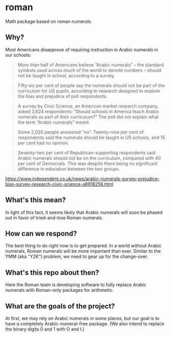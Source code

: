 # roman
Math package based on roman numerals

## Why?

Most Americans disapprove of requiring instruction in Arabic numerals
in our schools:

> More than half of Americans believe “Arabic numerals” – the standard symbols used across much of the world to denote numbers – should not be taught in school, according to a survey.

> Fifty-six per cent of people say the numerals should not be part of the curriculum for US pupils, according to research designed to explore the bias and prejudice of poll respondents.

> A survey by Civic Science, an American market research company, asked 3,624 respondents: “Should schools in America teach Arabic numerals as part of their curriculum?” The poll did not explain what the term “Arabic numerals” meant.

> Some 2,020 people answered “no”. Twenty-nine per cent of respondents said the numerals should be taught in US schools, and 15 per cent had no opinion.

> Seventy-two per cent of Republican-supporting respondents said Arabic numerals should not be on the curriculum, compared with 40 per cent of Democrats. This was despite there being no significant difference in education between the two groups.

https://www.independent.co.uk/news/arabic-numerals-survey-prejudice-bias-survey-research-civic-science-a8918256.html

## What's this mean?

In light of this fact, it seems likely that Arabic numerals will soon be phased out in favor of tried-and-true Roman numerals.

## How can we respond?

The best thing to do right now is to get prepared.  In a world without Arabic numerals, Roman numerals will be more important than ever.  Similar to the YMM (aka "Y2K") problem, we need to gear up for the change-over.

## What's this repo about then?

Here the Roman team is developing software to fully replace Arabic numerals with Roman-only packages for arithmetic. 

## What are the goals of the project?

At first, we may rely on Arabic numerals in some places, but our goal is to have a completely Arabic-numeral-free package.  (We also intend to replace the binary digits 0 and 1 with O and I.)

